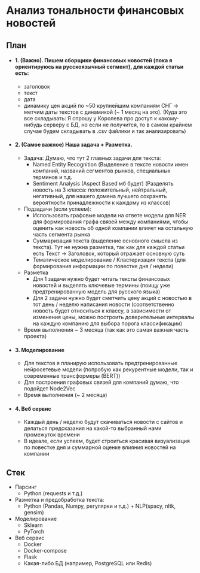 # Анализ тональности финансовых новостей

## План 
- #### 1. (Важно). Пишем сборщики финансовых новостей (пока я ориентируюсь на русскоязычный сегмент), для каждой статьи есть:
  - заголовок
  - текст
  - дата 
  - динамику цен акций по ~50 крупнейшим компаниям СНГ -> метчим даты текстов с динамикой (~ 1 месяц на это). 
  (Куда это все складывать: Я спрошу у Королева про доступ к какому-нибудь серверу с БД, но если не получится, то в самом крайнем случае будем складывать в .csv    файлики и так анализировать)

- #### 2. (Самое важное) Наша задача + Разметка.
  - Задача: Думаю, что тут 2 главных задачи для текста: 
    - Named Entity Recognition (Выделение в тексте новости имен компаний, названий сегментов рынков, специальных терминов и т.д.
    - Sentiment Analysis (Aspect Based мб будет) (Разделять новость на 3 класса: положительный, нейтральный, негативный, для нашего домена лучшего сохранять   вероятности принадлежности к каждому из классов)
  - Подзадачи (если успеем):
    - Использовать графовые модели на ответе модели для NER для формирования графа связей между компаниями, чтобы оценить как новость об одной компании влияет на остальную часть сегмента рынка
    - Суммаризация текста (выделение основного смысла из текста). Тут не нужна разметка, так как для каждой статьи есть Текст -> Заголовок, который отражает основную суть
    - Тематическое моделирование / Кластеризация текста (для формирования информации по повестке дня / недели)
  - Разметка
    - Для 1 задачи нужно будет читать тексты финансовых новостей и выделять ключевые термины (поищу уже предтренированную модель для русского языка)
    - Для 2 задачи нужно будет сметчить цену акций с новостью в тот день / неделю написания новости (соответственно новость будет относиться к классу, в зависимости от изменения цены, можно построить доверительные интервалы на каждую компанию для выбора порога классификации)
  - Время выполнения ~ 3 месяца (так как это самая важная часть проекта)
  
- #### 3. Моделирование
  - Для текстов я планирую использовать предтренированные нейросетевые модели (попробую как рекурентные модели, так и современные трансформеры (BERT))
  - Для построения графовых связей для компаний думаю, что подойдет Node2Vec
  - Время выполнения (~ 2 месяца)
  
- #### 4. Веб сервис
  - Каждый день / неделю будут скачиваться новости с сайтов и делаться предсказания на какой-то выбранный нами промежуток времени
  - В идеале, если успеем, будет строиться красивая визуализация по повестке дня и суммарной оценке влияния новостей на компании
  
## Стек

- Парсинг
  - Python (requests и т.д.)
- Разметка и предобработка текста:
  - Python (Pandas, Numpy, регулярки и т.д.) + NLP(spacy, nltk, gensim)
- Моделирование
  - Sklearn
  - PyTorch
- Веб сервис
  - Docker
  - Docker-compose
  - Flask
  - Какая-либо БД (например, PostgreSQL или Redis)
